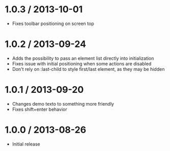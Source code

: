 1.0.3 / 2013-10-01
==================

* Fixes toolbar positioning on screen top

1.0.2 / 2013-09-24
==================

* Adds the possibility to pass an element list directly into initialization
* Fixes issue with initial positioning when some actions are disabled
* Don't rely on :last-child to style first/last element, as they may be hidden

1.0.1 / 2013-09-20
==================

* Changes demo texto to something more friendly
* Fixes shift+enter behavior

1.0.0 / 2013-08-26
==================

* Initial release
